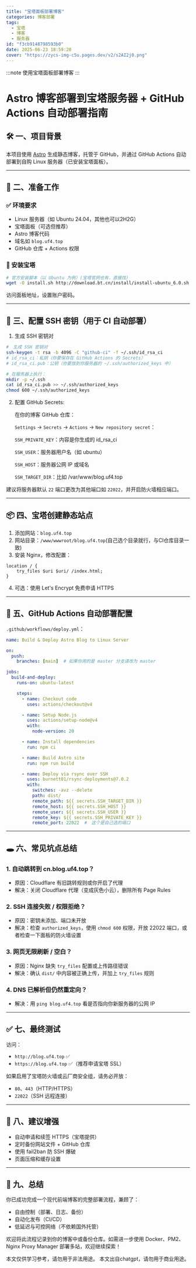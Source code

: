 ```yaml
---
title: "宝塔面板部署博客"
categories: 博客部署
tags:
  - 宝塔
  - 博客
  - 服务器
id: "f3cb9148798593b0"
date: 2025-06-23 18:59:20
cover: "https://zycs-img-c5u.pages.dev/v2/s2AI2j0.png"
---
```


:::note
使用宝塔面板部署博客
:::

# Astro 博客部署到宝塔服务器 + GitHub Actions 自动部署指南

## 🛠️ 一、项目背景

本项目使用 [Astro](https://astro.build/) 生成静态博客，托管于 GitHub，并通过 GitHub Actions 自动部署到自购 Linux 服务器（已安装宝塔面板）。

---

## 🚧 二、准备工作

### ✅ 环境要求

* Linux 服务器（如 Ubuntu 24.04，其他也可以2H2G）
* 宝塔面板（可选但推荐）
* Astro 博客代码
* 域名如 `blog.uf4.top`
* GitHub 仓库 + Actions 权限

### 🔧 安装宝塔

```bash
# 官方安装脚本（以 Ubuntu 为例）(宝塔官网也有，直接找)
wget -O install.sh http://download.bt.cn/install/install-ubuntu_6.0.sh && sudo bash install.sh
```

访问面板地址，设置账户密码。

---

## 🔐 三、配置 SSH 密钥（用于 CI 自动部署）
1. 生成 SSH 密钥对
```bash
#　生成 SSH 密钥对
ssh-keygen -t rsa -b 4096 -C "github-ci" -f ~/.ssh/id_rsa_ci
# id_rsa_ci：私钥（你要保存在 GitHub Actions 的 Secrets）
# id_rsa_ci.pub：公钥（你要放到你服务器的 ~/.ssh/authorized_keys 中）
```
```bash
# 在服务器上执行：
mkdir -p ~/.ssh
cat id_rsa_ci.pub >> ~/.ssh/authorized_keys
chmod 600 ~/.ssh/authorized_keys
```
2. 配置 GitHub Secrets:

    在你的博客 GitHub 仓库：

    `Settings` → `Secrets` → `Actions` → `New repository secret`：
    
    `SSH_PRIVATE_KEY`：内容是你生成的 id_rsa_ci
    
    `SSH_USER`：服务器用户名（如 ubuntu）
    
    `SSH_HOST`：服务器公网 IP 或域名
    
    `SSH_TARGET_DIR`：比如 /var/www/blog.uf4.top


建议将服务器默认 `22` 端口更改为其他端口如 `22022`，并开启防火墙相应端口。

---

## 📦 四、宝塔创建静态站点

1. 添加网站：`blog.uf4.top`
2. 网站目录：`/www/wwwroot/blog.uf4.top`(自己选个目录就行，与CI仓库目录一致)
3. 安装 Nginx，修改配置：

```nginx
location / {
    try_files $uri $uri/ /index.html;
}
```

4. 可选：使用 Let's Encrypt 免费申请 HTTPS

---

## 🤖 五、GitHub Actions 自动部署配置

`.github/workflows/deploy.yml`：

```yaml
name: Build & Deploy Astro Blog to Linux Server

on:
  push:
    branches: [main]  # 如果你用的是 master 分支请改为 master

jobs:
  build-and-deploy:
    runs-on: ubuntu-latest

    steps:
      - name: Checkout code
        uses: actions/checkout@v4

      - name: Setup Node.js
        uses: actions/setup-node@v4
        with:
          node-version: 20

      - name: Install dependencies
        run: npm ci

      - name: Build Astro site
        run: npm run build

      - name: Deploy via rsync over SSH
        uses: burnett01/rsync-deployments@7.0.2
        with:
          switches: -avz --delete
          path: dist/
          remote_path: ${{ secrets.SSH_TARGET_DIR }}
          remote_host: ${{ secrets.SSH_HOST }}
          remote_user: ${{ secrets.SSH_USER }}
          remote_key: ${{ secrets.SSH_PRIVATE_KEY }}
          remote_port: 22022  #　这个是自己选的端口

```

---

## 🕳️ 六、常见坑点总结

### 1. **自动跳转到 cn.blog.uf4.top？**

* 原因：Cloudflare 有旧跳转规则或你开启了代理
* 解决：关闭 Cloudflare 代理（变成灰色小云），删除所有 Page Rules

### 2. **SSH 连接失败 / 权限拒绝？**

* 原因：密钥未添加、端口未开放
* 解决：检查 `authorized_keys`，使用 `chmod 600` 权限，开放 22022 端口，或者检查一下面板的防火墙设置

### 3. **网页无限刷新 / 空白？**

* 原因：Nginx 缺失 `try_files` 配置或上传路径错误
* 解决：确认 `dist/` 中内容被正确上传，并加上 `try_files` 规则

### 4. **DNS 已解析但仍然重定向？**

* 解决：用 `ping blog.uf4.top` 看是否指向你新服务器的公网 IP

---

## ✅ 七、最终测试

访问：

* `http://blog.uf4.top` ✅
* `https://blog.uf4.top` ✅（推荐申请宝塔 SSL）

如果启用了宝塔防火墙或云厂商安全组，请务必开放：

* `80`、`443`（HTTP/HTTPS）
* `22022`（SSH 远程连接）

---

## 🧩 八、建议增强

* 自动申请和续签 HTTPS（宝塔提供）
* 定时备份网站文件 + GitHub 仓库
* 使用 fail2ban 防 SSH 爆破
* 页面压缩和缓存设置

---

## 🎉 九、总结

你已成功完成一个现代前端博客的完整部署流程，兼顾了：

* 自由控制（部署、日志、备份）
* 自动化发布（CI/CD）
* 低延迟与可控网络（不依赖国外托管）

欢迎将此流程记录到你的博客中或备份仓库。如需进一步使用 Docker、PM2、Nginx Proxy Manager 部署多站，欢迎继续探索！

本文仅供学习参考，请勿用于非法用途。
本文出自chatgpt，请勿用于商业用途。

